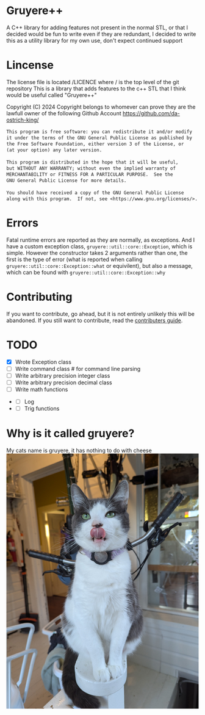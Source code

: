 # Gruyere++
A C++ library for adding features not present in the normal STL, or that I decided would be fun to write even if they are redundant, I decided to write this as a utility library for my own use, don't expect continued support

# Lincense
The license file is located /LICENCE where / is the top level of the git repository
This is a library that adds features to the c++ STL that I think would be useful called "Gruyere++"

Copyright (C) 2024 Copyright belongs to whomever can prove they are the lawfull owner of the following Github Account
<https://github.com/da-ostrich-king/>

    This program is free software: you can redistribute it and/or modify
    it under the terms of the GNU General Public License as published by
    the Free Software Foundation, either version 3 of the License, or
    (at your option) any later version.

    This program is distributed in the hope that it will be useful,
    but WITHOUT ANY WARRANTY; without even the implied warranty of
    MERCHANTABILITY or FITNESS FOR A PARTICULAR PURPOSE.  See the
    GNU General Public License for more details.

    You should have received a copy of the GNU General Public License
    along with this program.  If not, see <https://www.gnu.org/licenses/>.

# Errors
Fatal runtime errors are reported as they are normally, as exceptions. And I have a custom exception class, `gruyere::util::core::Exception`, which is simple. However the constructor takes 2 arguments rather than one, the first is the type of error (what is reported when calling `gruyere::util::core::Exception::what` or equivilent), but also a message, which can be found with `gruyere::util::core::Exception::why`

# Contributing
If you want to contribute, go ahead, but it is not entirely unlikely this will be abandoned. If you still want to contribute, read the [contributers guide](CONTRIBUTING.md). 


# TODO
- [x] Wrote Exception class
- [ ] Write command class # for command line parsing
- [ ] Write arbitrary precision integer class
- [ ] Write arbitrary precision decimal class
- [ ] Write math functions
- - [ ] Log
- - [ ] Trig functions

# Why is it called gruyere?
My cats name is gruyere, it has nothing to do with cheese
![An image of my cat Gruyere](Gruyere.jpg)